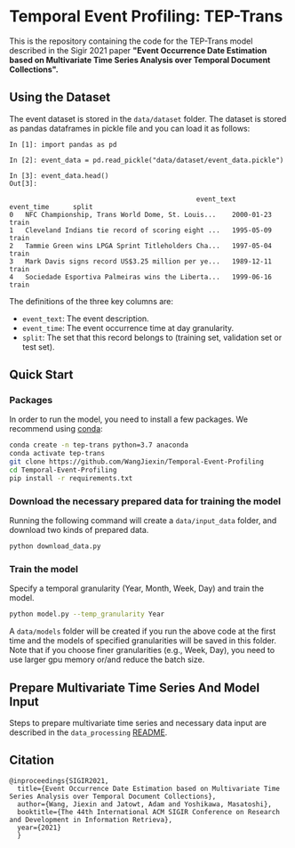 
# Temporal Event Profiling: TEP-Trans

This is the repository containing the code for the TEP-Trans model described in the Sigir 2021 paper **"Event Occurrence Date Estimation based on Multivariate Time Series Analysis over Temporal Document Collections".**

## Using the Dataset

The event dataset is stored in the `data/dataset` folder. The dataset is stored as pandas dataframes in pickle file and you can load it as follows:

```
In [1]: import pandas as pd

In [2]: event_data = pd.read_pickle("data/dataset/event_data.pickle")

In [3]: event_data.head()
Out[3]:

                                               event_text       event_time      split
0	NFC Championship, Trans World Dome, St. Louis...	2000-01-23	train
1	Cleveland Indians tie record of scoring eight ...	1995-05-09	train
2	Tammie Green wins LPGA Sprint Titleholders Cha...	1997-05-04	train
3	Mark Davis signs record US$3.25 million per ye...	1989-12-11	train
4	Sociedade Esportiva Palmeiras wins the Liberta...	1999-06-16	train

```

The definitions of the three key columns are:
- `event_text`: The event description.
- `event_time`: The event occurrence time at day granularity.
- `split`: The set that this record belongs to (training set, validation set or test set).

## Quick Start

### Packages
In order to run the model, you need to install a few packages. We recommend using [conda](https://docs.conda.io/en/latest/):
```bash
conda create -n tep-trans python=3.7 anaconda
conda activate tep-trans
git clone https://github.com/WangJiexin/Temporal-Event-Profiling
cd Temporal-Event-Profiling
pip install -r requirements.txt
```

### Download the necessary prepared data for training the model
Running the following command will create a `data/input_data` folder, and download two kinds of prepared data.
```bash
python download_data.py
```

### Train the model
Specify a temporal granularity (Year, Month, Week, Day) and train the model.
```bash
python model.py --temp_granularity Year
```
A `data/models` folder will be created if you run the above code at the first time and the models of specified granularities will be saved in this folder.
Note that if you choose finer granularities (e.g., Week, Day), you need to use larger gpu memory or/and reduce the batch size.

## Prepare Multivariate Time Series And Model Input
Steps to prepare multivariate time series and necessary data input are described in the `data_processing` [README](data_processing/README.md).

## Citation
```
@inproceedings{SIGIR2021,
  title={Event Occurrence Date Estimation based on Multivariate Time Series Analysis over Temporal Document Collections},
  author={Wang, Jiexin and Jatowt, Adam and Yoshikawa, Masatoshi},
  booktitle={The 44th International ACM SIGIR Conference on Research and Development in Information Retrieva},
  year={2021}
  }
```
